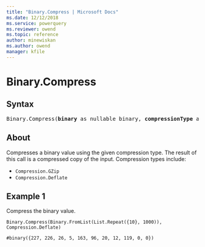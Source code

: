 ```yaml
---
title: "Binary.Compress | Microsoft Docs"
ms.date: 12/12/2018
ms.service: powerquery
ms.reviewer: owend
ms.topic: reference
author: minewiskan
ms.author: owend
manager: kfile
---
```

# Binary.Compress

## Syntax

<pre>
Binary.Compress(<b>binary</b> as nullable binary, <b>compressionType</b> as number) as nullable binary
</pre>

## About

Compresses a binary value using the given compression type. The result of this call is a compressed copy of the input. Compression types include: <ul> <li><code>Compression.GZip</code></li> <li><code>Compression.Deflate</code></li> </ul>

## Example 1
Compress the binary value.

```powerquery-m
Binary.Compress(Binary.FromList(List.Repeat({10}, 1000)), Compression.Deflate)
```

`#binary({227, 226, 26, 5, 163, 96, 20, 12, 119, 0, 0})`
